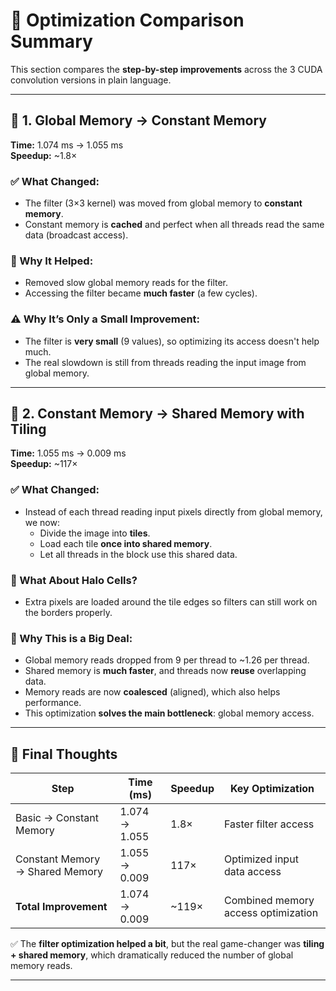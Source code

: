 # 🔄 Optimization Comparison Summary

This section compares the **step-by-step improvements** across the 3 CUDA convolution versions in plain language.

---


## 🧱 1. Global Memory → Constant Memory

**Time:** 1.074 ms → 1.055 ms  
**Speedup:** ~1.8×

### ✅ What Changed:
- The filter (3×3 kernel) was moved from global memory to **constant memory**.
- Constant memory is **cached** and perfect when all threads read the same data (broadcast access).

### 🎯 Why It Helped:
- Removed slow global memory reads for the filter.
- Accessing the filter became **much faster** (a few cycles).
  
### ⚠️ Why It’s Only a Small Improvement:
- The filter is **very small** (9 values), so optimizing its access doesn't help much.
- The real slowdown is still from threads reading the input image from global memory.

---

## 🚀 2. Constant Memory → Shared Memory with Tiling

**Time:** 1.055 ms → 0.009 ms  
**Speedup:** ~117×

### ✅ What Changed:
- Instead of each thread reading input pixels directly from global memory, we now:
  - Divide the image into **tiles**.
  - Load each tile **once into shared memory**.
  - Let all threads in the block use this shared data.

### 🧊 What About Halo Cells?
- Extra pixels are loaded around the tile edges so filters can still work on the borders properly.

### 🎯 Why This is a Big Deal:
- Global memory reads dropped from 9 per thread to ~1.26 per thread.
- Shared memory is **much faster**, and threads now **reuse** overlapping data.
- Memory reads are now **coalesced** (aligned), which also helps performance.
- This optimization **solves the main bottleneck**: global memory access.

---

## 🏁 Final Thoughts

| Step                               | Time (ms) | Speedup | Key Optimization                  |
|------------------------------------|-----------|---------|------------------------------------|
| Basic → Constant Memory            | 1.074 → 1.055 | 1.8×    | Faster filter access               |
| Constant Memory → Shared Memory    | 1.055 → 0.009 | 117×    | Optimized input data access        |
| **Total Improvement**              | 1.074 → 0.009 | ~119×   | Combined memory access optimization |

✅ The **filter optimization helped a bit**, but the real game-changer was **tiling + shared memory**, which dramatically reduced the number of global memory reads.

---
